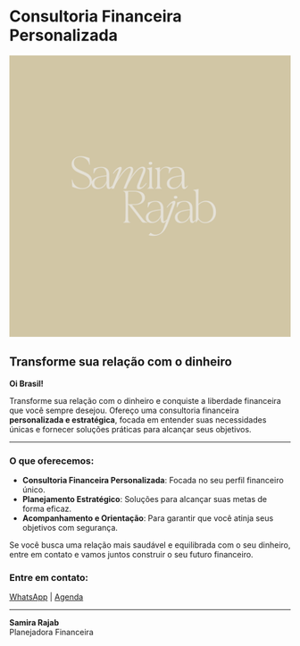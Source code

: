 # Consultoria Financeira Personalizada

![Consultoria Financeira](images/logo/samira.png)

## Transforme sua relação com o dinheiro

**Oi Brasil!** 

Transforme sua relação com o dinheiro e conquiste a liberdade financeira que você sempre desejou. Ofereço uma consultoria financeira **personalizada e estratégica**, focada em entender suas necessidades únicas e fornecer soluções práticas para alcançar seus objetivos.

---

### O que oferecemos:

- **Consultoria Financeira Personalizada**: Focada no seu perfil financeiro único.
- **Planejamento Estratégico**: Soluções para alcançar suas metas de forma eficaz.
- **Acompanhamento e Orientação**: Para garantir que você atinja seus objetivos com segurança.

Se você busca uma relação mais saudável e equilibrada com o seu dinheiro, entre em contato e vamos juntos construir o seu futuro financeiro.

### Entre em contato:
[WhatsApp](https://wa.me/5527992327393) | [Agenda](https://calendar.google.com/calendar/u/0/appointments/schedules/AcZssZ2VnyrLUQKoY-F2z242y5WxnGo6gdF7kcbEw2cLDSK1VkvuA6dyGBYsX9jZr5CoZ2VUDzFiP7YL)

---

**Samira Rajab**  
Planejadora Financeira
